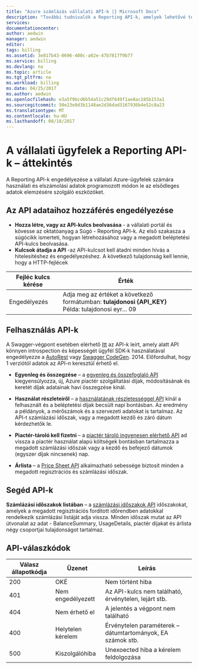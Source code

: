 ```yaml
---
title: "Azure számlázás vállalati API-k |} Microsoft Docs"
description: "További tudnivalók a Reporting API-k, amelyek lehetővé teszik a vállalati Azure ügyfelek való lekérésére programozott módon fogyasztási adatokhoz."
services: 
documentationcenter: 
author: aedwin
manager: aedwin
editor: 
tags: billing
ms.assetid: 3e817b43-0696-400c-a02e-47b7817f9b77
ms.service: billing
ms.devlang: na
ms.topic: article
ms.tgt_pltfrm: na
ms.workload: billing
ms.date: 04/25/2017
ms.author: aedwin
ms.openlocfilehash: e3a5f9bcd6b54a51c29df649f1ae8ac185b153a1
ms.sourcegitcommit: 50e23e8d3b1148ae2d36dad3167936b4e52c8a23
ms.translationtype: MT
ms.contentlocale: hu-HU
ms.lasthandoff: 08/18/2017
---
```

# <a name="overview-of-reporting-apis-for-enterprise-customers"></a>A vállalati ügyfelek a Reporting API-k – áttekintés
A Reporting API-k engedélyezése a vállalati Azure-ügyfelek számára használati és elszámolási adatok programozott módon le az elsődleges adatok elemzésére szolgáló eszközöket. 

## <a name="enabling-data-access-to-the-api"></a>Az API adataihoz hozzáférés engedélyezése
* **Hozza létre, vagy az API-kulcs beolvasása** - a vállalati portál és kövesse az oktatóanyag a Súgó - Reporting API-k. Az első szakasza a súgócikk ismerteti, hogyan létrehozásához vagy a megadott beléptetési API-kulcs beolvasása.
* **Kulcsok átadja a API** -az API-kulcsot kell átadni minden hívás a hitelesítéshez és engedélyezéshez. A következő tulajdonság kell lennie, hogy a HTTP-fejlécek

|Fejléc kulcs kérése | Érték|
|-|-|
|Engedélyezés| Adja meg az értéket a következő formátumban: **tulajdonosi {API_KEY}** <br/> Példa: tulajdonosi eyr... 09|

## <a name="consumption-apis"></a>Felhasználás API-k
A Swagger-végpont esetében elérhető [Itt](https://consumption.azure.com/swagger/ui/index) az API-k leírt, amely alatt API könnyen introspection és képességét ügyfél SDK-k használatával engedélyezze a [AutoRest](https://github.com/Azure/AutoRest) vagy [Swagger CodeGen](http://swagger.io/swagger-codegen/). 2014. Előfordulhat, hogy 1 verziótól adatok az API-n keresztül érhető el. 

* **Egyenleg és összegzése** – a [egyenleg és összefoglaló API](billing-enterprise-api-balance-summary.md) kiegyensúlyozza, új, Azure piactér szolgáltatási díjak, módosításának és keretét díjak adatainak havi összegzése kínál.

* **Használat részleteiről** – a [használatának részletességgel API](billing-enterprise-api-usage-detail.md) kínál a felhasznált és a beléptetési díjak becsült napi bontásban. Az eredmény a példányok, a mérőszámok és a szervezeti adatokat is tartalmaz. Az API-t számlázási időszak, vagy a megadott kezdő és záró dátum kérdezhetők le. 

* **Piactér-tároló kell fizetni** – a [piactér tároló ingyenesen elérhető API](billing-enterprise-api-marketplace-storecharge.md) ad vissza a piactér használat alapú költségek bontásban tartalmazza a megadott számlázási időszak vagy a kezdő és befejező dátumok (egyszer díjak nincsenek) nap.

* **Árlista** – a [Price Sheet API](billing-enterprise-api-pricesheet.md) alkalmazható sebessége biztosít minden a megadott regisztrációs és számlázási időszak. 

## <a name="helper-apis"></a>Segéd API-k
 **Számlázási időszakok listában** – a [számlázási időszakok API](billing-enterprise-api-billing-periods.md) időszakokat, amelyek a megadott regisztrációs fordított időrendben adatokkal rendelkezik számlázási listáját adja vissza. Minden időszak mutat az API útvonalat az adat - BalanceSummary, UsageDetails, piactér díjakat és árlista négy csoportjai tulajdonságot tartalmaz.


## <a name="api-response-codes"></a>API-válaszkódok  
|Válasz állapotkódja|Üzenet|Leírás|
|-|-|-|
|200| OKÉ|Nem történt hiba|
|401| Nem engedélyezett| Az API-kulcs nem található, érvénytelen, lejárt stb.|
|404| Nem érhető el| A jelentés a végpont nem található|
|400| Helytelen kérelem| Érvénytelen paraméterek – dátumtartományok, EA számok stb.|
|500| Kiszolgálóhiba| Unexoected hiba a kérelem feldolgozása| 










